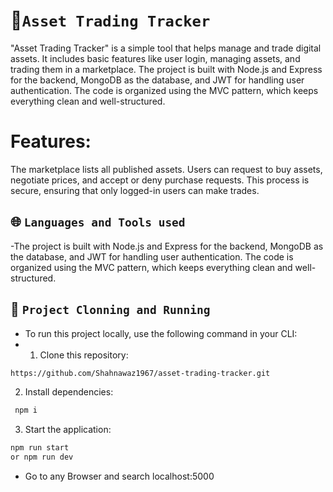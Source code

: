 # 💫`Asset Trading Tracker`

"Asset Trading Tracker" is a simple tool that helps manage and trade digital assets. It includes basic features like user login, managing assets, and trading them in a marketplace.
The project is built with Node.js and Express for the backend, MongoDB as the database, and JWT for handling user authentication. The code is organized using the MVC pattern, which keeps everything clean and well-structured.
# Features:

The marketplace lists all published assets. Users can request to buy assets, negotiate prices, and accept or deny purchase requests. This process is secure, ensuring that only logged-in users can make trades.

## 🌐 `Languages and Tools used`
-The project is built with Node.js and Express for the backend, MongoDB as the database, and JWT for handling user authentication. The code is organized using the MVC pattern, which keeps everything clean and well-structured.

## 🔧 `Project Clonning and Running`

- To run this project locally, use the following command in your CLI:
- 1. Clone this repository:

```bash :
https://github.com/Shahnawaz1967/asset-trading-tracker.git
``` 

2. Install dependencies:

```bash
 npm i
```

3. Start the application:

```bash
npm run start
or npm run dev
```
- Go to any Browser and search localhost:5000
